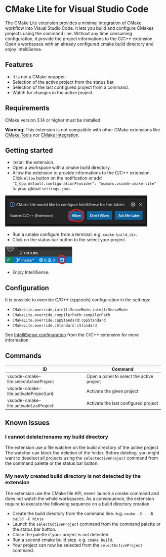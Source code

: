 # CMake Lite for Visual Studio Code

The CMake Lite extension provides a minimal integration of CMake workflow into Visual Studio Code. It lets you build and configure CMakes projects using the command line. Without any time consuming configuration, it provide the project informations to the C/C++ extension. Open a workspace with an already configured cmake build directory and enjoy IntelliSense.

## Features

* It is not a CMake wrapper.
* Selection of the active project from the status bar.
* Selection of the last configured project from a command.
* Watch for changes in the active project.

## Requirements

CMake version 3.14 or higher must be installed.

**Warning**: This extension is not compatible with other CMake extensions like [CMake Tools](https://github.com/microsoft/vscode-cmake-tools) nor [CMake Integration](https://github.com/go2sh/cmake-integration-vscode).

## Getting started

* Install the extension.
* Open a workspace with a cmake build directory.
* Allow the extension to provide informations to the C/C++ extension. Click `Allow` button on the notification or add `"C_Cpp.default.configurationProvider": "numaru.vscode-cmake-lite"` to your global `settings.json`.

![Allow notification](img/allow.png)

* Run a cmake configure from a terminal. e.g. `cmake build_dir`.
* Click on the status bar button to the select your project.

![Status Bar Button](img/button.png)

* Enjoy IntelliSense.

## Configuration

It is possible to override C/C++ (cpptools) configuration in the settings:

- `CMakeLite.override.intelliSenseMode`: `intelliSenseMode`
- `CMakeLite.override.compilerPath`: `compilerPath`
- `CMakeLite.override.cppStandard`: `cppStandard`
- `CMakeLite.override.cStandard`: `cStandard`

See [IntelliSense configuration](https://code.visualstudio.com/docs/cpp/customize-default-settings-cpp) from the C/C++ extension for more information.

## Commands

ID | Command
--- | ---
vscode-cmake-lite.selectActiveProject | Open a panel to select the active project
vscode-cmake-lite.activateProject(uri) | Activate the given project
vscode-cmake-lite.activateLastProject | Activate the last configured project

## Known Issues

### I cannot delete/rename my build directory

The extension use a file watcher on the build directory of the active project. The watcher can block the deletion of the folder. Before deleting, you might want to deselect all projects using the `selectActiveProject` command from the command palette or the status bar button.

### My newly created build directory is not detected by the extension

The extension use the CMake file API, never launch a cmake command and does not watch the whole workspaces. As a consequence, the extension require to execute the following sequence on a build directory creation.

* Create the build directory from the command line. e.g. `cmake -S . -B build -G Ninja`
* Launch the `selectActiveProject` command from the command palette or the status bar button.
* Close the palette if your project is not detected.
* Run a second cmake build step. e.g. `cmake build`.
* Your project can now be selected from the `selectActiveProject` command.
